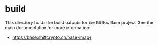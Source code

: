# build

This directory holds the build outputs for the BitBox Base project. See the main documentation
for more information:

* <https://base.shiftcrypto.ch/base-image>
